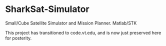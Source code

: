 # SharkSat-Simulator
Small/Cube Satellite Simulator and Mission Planner. Matlab/STK

This project has transitioned to code.vt.edu, and is now just preserved here for posterity.

